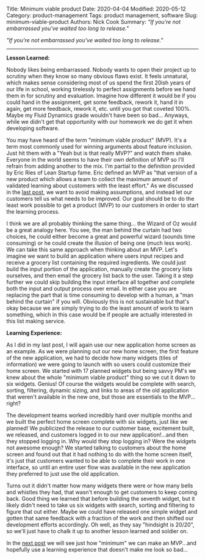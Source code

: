 Title: Minimum viable product
Date: 2020-04-04
Modified: 2020-05-12
Category: product-management
Tags: product management, software
Slug: minimum-viable-product
Authors: Nick Cook
Summary: *"If you're not embarrassed you've waited too long to release."*
<!-- modified: 2020-05-12 -->

*"If you're not embarrassed you've waited too long to release."*

---
**Lesson Learned:**

Nobody likes being embarrassed. Nobody wants to open their project up to scrutiny when they know so many obvious flaws exist. It feels unnatural, which makes sense considering most of us spend the first 20ish years of our life in school, working tirelessly to perfect assignments before we hand them in for scrutiny and evaluation. Imagine how different it would be if you could hand in the assignment, get some feedback, rework it, hand it in again, get more feedback, rework it, etc. until you got that coveted 100%. Maybe my Fluid Dynamics grade wouldn't have been so bad... Anyways, while we didn't get that opportunity with our homework we do get it when developing software.

You may have heard of the term "minimum viable product" (MVP). It's a term most commonly used for winning arguments about feature inclusion. Just hit them with a "Yeah but is that really MVP?" and watch them shake. Everyone in the world seems to have their own definition of MVP so I'll refrain from adding another to the mix. I'm partial to the definition provided by Eric Ries of Lean Startup fame. Eric defined an MVP as "that version of a new product which allows a team to collect the maximum amount of validated learning about customers with the least effort." As we discussed in the [last post](/assumptions), we want to avoid making assumptions, and instead let our customers tell us what needs to be improved. Our goal should be to do the least work possible to get a product (MVP) to our customers in order to start the learning process.

I think we are all probably thinking the same thing... the Wizard of Oz would be a great analogy here. You see, the man behind the curtain had two choices, he could either become a great and powerful wizard (sounds time consuming) or he could create the illusion of being one (much less work). We can take this same approach when thinking about an MVP. Let's imagine we want to build an application where users input recipes and receive a grocery list containing the required ingredients. We could just build the input portion of the application, manually create the grocery lists ourselves, and then email the grocery list back to the user. Taking it a step further we could skip building the input interface all together and complete both the input and output process over email. In either case you are replacing the part that is time consuming to develop with a human, a "man behind the curtain" if you will. Obviously this is not sustainable but that's okay because we are simply trying to do the least amount of work to learn something, which in this case would be if people are actually interested in this list making service.


**Learning Experience:**

As I did in my last post, I will again use our new application home screen as an example. As we were planning out our new home screen, the first feature of the new application, we had to decide how many widgets (tiles of information) we were going to launch with so users could customize their home screen. We started with 17 planned widgets but being savvy PM's we knew about the whole "minimum viable product" thing so we cut it down to six widgets. Genius! Of course the widgets would be complete with search, sorting, filtering, dynamic sizing, and links to areas of the old application that weren't available in the new one, but those are essentials to the MVP... right?

The development teams worked incredibly hard over multiple months and we built the perfect home screen complete with six widgets, just like we planned! We publicized the release to our customer base, excitement built, we released, and customers logged in to our new application!...and then they stopped logging in. Why would they stop logging in? Were the widgets not awesome enough? We started talking to customers about the home screen and found out that it had nothing to do with the home screen itself, it's just that customers wanted to be able to complete their work in one interface, so until an entire user flow was available in the new application they preferred to just use the old application.

Turns out it didn't matter how many widgets there were or how many bells and whistles they had, that wasn't enough to get customers to keep coming back. Good thing we learned that before building the seventh widget, but it likely didn't need to take us six widgets with search, sorting and filtering to figure that out either. Maybe we could have released one simple widget and gotten that same feedback with a fraction of the work and then shifted our development efforts accordingly. Oh well, as they say "hindsight is 20/20", so we'll just have to chalk it up to another lesson learned and soldier on.

In the [next post](/build-less-learn-more) we will see just how "minimum" we can make an MVP...and hopefully use a learning experience that doesn't make me look so bad...